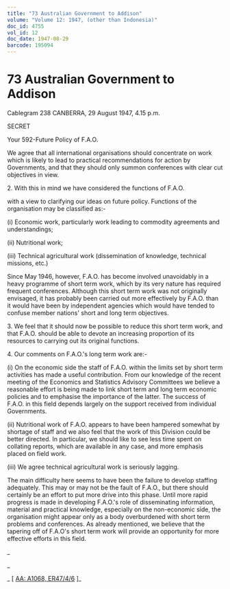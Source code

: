 ```yaml
---
title: "73 Australian Government to Addison"
volume: "Volume 12: 1947, (other than Indonesia)"
doc_id: 4755
vol_id: 12
doc_date: 1947-08-29
barcode: 195094
---
```


# 73 Australian Government to Addison

Cablegram 238 CANBERRA, 29 August 1947, 4.15 p.m.

SECRET

Your 592-Future Policy of F.A.O.

We agree that all international organisations should concentrate on work which is likely to lead to practical recommendations for action by Governments, and that they should only summon conferences with clear cut objectives in view.

2\. With this in mind we have considered the functions of F.A.O.

with a view to clarifying our ideas on future policy. Functions of the organisation may be classified as:-

(i) Economic work, particularly work leading to commodity agreements and understandings;

(ii) Nutritional work;

(iii) Technical agricultural work (dissemination of knowledge, technical missions, etc.)

Since May 1946, however, F.A.O. has become involved unavoidably in a heavy programme of short term work, which by its very nature has required frequent conferences. Although this short term work was not originally envisaged, it has probably been carried out more effectively by F.A.O. than it would have been by independent agencies which would have tended to confuse member nations' short and long term objectives.

3\. We feel that it should now be possible to reduce this short term work, and that F.A.O. should be able to devote an increasing proportion of its resources to carrying out its original functions.

4\. Our comments on F.A.O.'s long term work are:-

(i) On the economic side the staff of F.A.O. within the limits set by short term activities has made a useful contribution. From our knowledge of the recent meeting of the Economics and Statistics Advisory Committees we believe a reasonable effort is being made to link short term and long term economic policies and to emphasise the importance of the latter. The success of F.A.O. in this field depends largely on the support received from individual Governments.

(ii) Nutritional work of F.A.O. appears to have been hampered somewhat by shortage of staff and we also feel that the work of this Division could be better directed. In particular, we should like to see less time spent on collating reports, which are available in any case, and more emphasis placed on field work.

(iii) We agree technical agricultural work is seriously lagging.

The main difficulty here seems to have been the failure to develop staffing adequately. This may or may not be the fault of F.A.O., but there should certainly be an effort to put more drive into this phase. Until more rapid progress is made in developing F.A.O.'s role of disseminating information, material and practical knowledge, especially on the non-economic side, the organisation might appear only as a body overburdened with short term problems and conferences. As already mentioned, we believe that the tapering off of F.A.O's short term work will provide an opportunity for more effective efforts in this field.

_

_

_ [ [AA: A1068, ER47/4/6](http://www.naa.gov.au/cgi-bin/Search?O=I&Number=195094) ]_
